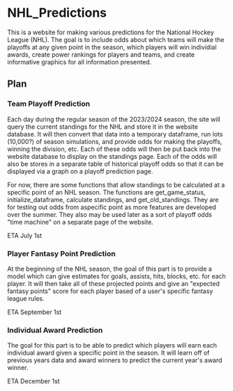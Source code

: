 # NHL_Predictions

This is a website for making various predictions for the National Hockey League (NHL). The goal is to include odds about which teams will make the playoffs at any given point in the season, which players will win individial awards, create power rankings for players and teams, and create informative graphics for all information presented.

## Plan

### Team Playoff Prediction
Each day during the regular season of the 2023/2024 season, the site will query the current standings for the NHL and store it in the website database. It will then convert that data into a temporary dataframe, run lots (10,000?) of season simulations, and provide odds for making the playoffs, winning the division, etc. Each of these odds will then be put back into the website database to display on the standings page. Each of the odds will also be stores in a separate table of historical playoff odds so that it can be displayed via a graph on a playoff prediction page.

For now, there are some functions that allow standings to be calculated at a specific point of an NHL season. The functions are get_game_status, initialize_dataframe, calculate standings, and get_old_standings. They are for testing out odds from aspecific point as more features are developed over the summer. They also may be used later as a sort of playoff odds "time machine" on a separate page of the website.

ETA July 1st

### Player Fantasy Point Prediction
At the beginning of the NHL season, the goal of this part is to provide a model which can give estimates for goals, assists, hits, blocks, etc. for each player. It will then take all of these projected points and give an "expected fantasy points" score for each player based of a user's specific fantasy league rules. 

ETA September 1st


### Individual Award Prediction
The goal for this part is to be able to predict which players will earn each individual award given a specific point in the season. It will learn off of previous years data and award winners to predict the current year's award winner.

ETA December 1st
